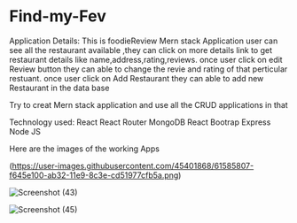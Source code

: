 # Find-my-Fev
Application Details:
This is foodieReview Mern stack Application
user can see all the restaurant available ,they can click on more details link to get restaurant details like name,address,rating,reviews.
once user click on edit Review button they can able to change the revie and rating of that perticular restuant.
once user click on Add Restaurant they can able to add new Restaurant in the data base

Try to creat Mern stack application and use all the CRUD applications in that

Technology used:
React
React Router
MongoDB
React Bootrap
Express
Node JS

Here are the images of the working Apps

(https://user-images.githubusercontent.com/45401868/61585807-f645e100-ab32-11e9-8c3e-cd51977cfb5a.png)


![Screenshot (43)](https://user-images.githubusercontent.com/45401868/61585808-fd6cef00-ab32-11e9-84d3-4002cc7966ca.png)

![Screenshot (45)](https://user-images.githubusercontent.com/45401868/61585810-078eed80-ab33-11e9-9d4f-df327cdca22b.png)

